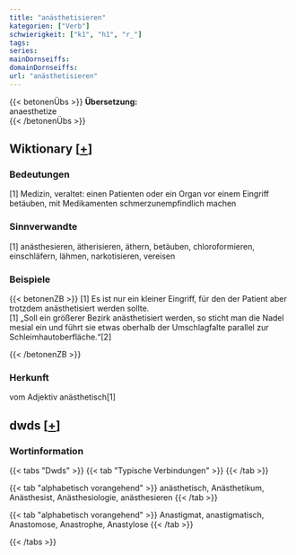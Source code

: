 ```yaml
---
title: "anästhetisieren"
kategorien: ["Verb"]
schwierigkeit: ["k1", "h1", "r_"]
tags:
series:
mainDornseiffs:
domainDornseiffs:
url: "anästhetisieren"
---
```


{{< betonenÜbs >}}
**Übersetzung:**  
anaesthetize  
{{< /betonenÜbs >}}

## Wiktionary [[+](https://de.wiktionary.org/wiki/anästhetisieren)]

### Bedeutungen
[1] Medizin, veraltet: einen Patienten oder ein Organ vor einem Eingriff betäuben, mit Medikamenten schmerzunempfindlich machen  

### Sinnverwandte
[1] anästhesieren, ätherisieren, äthern, betäuben, chloroformieren, einschläfern, lähmen, narkotisieren, vereisen  

### Beispiele
{{< betonenZB >}}
[1] Es ist nur ein kleiner Eingriff, für den der Patient aber trotzdem anästhetisiert werden sollte.  
[1] „Soll ein größerer Bezirk anästhetisiert werden, so sticht man die Nadel mesial ein und führt sie etwas oberhalb der Umschlagfalte parallel zur Schleimhautoberfläche.“[2]  

{{< /betonenZB >}}
### Herkunft
vom Adjektiv anästhetisch[1]  



## dwds [[+](https://www.dwds.de/wb/anästhetisieren)]

### Wortinformation
{{< tabs "Dwds" >}}
{{< tab "Typische Verbindungen" >}}
{{< /tab >}}

{{< tab "alphabetisch vorangehend" >}}
anästhetisch, Anästhetikum, Anästhesist, Anästhesiologie, anästhesieren
{{< /tab >}}

{{< tab "alphabetisch vorangehend" >}}
Anastigmat, anastigmatisch, Anastomose, Anastrophe, Anastylose
{{< /tab >}}

{{< /tabs >}}

